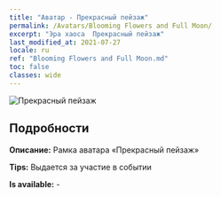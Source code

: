 ```yaml
---
title: "Аватар - Прекрасный пейзаж"
permalink: /Avatars/Blooming Flowers and Full Moon/
excerpt: "Эра хаоса  Прекрасный пейзаж"
last_modified_at: 2021-07-27
locale: ru
ref: "Blooming Flowers and Full Moon.md"
toc: false
classes: wide
---
```

 ![Прекрасный пейзаж](/images/a/avatarFrame_32.png)

## Подробности

 **Описание:** Рамка аватара «Прекрасный пейзаж» 

 **Tips:** Выдается за участие в событии 

 **Is available:**  - 

